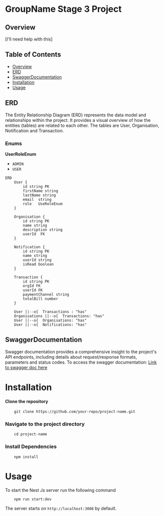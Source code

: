 # GroupName Stage 3 Project

## Overview

[I'll need help with this]

## Table of Contents

- [Overview](#overview)
- [ERD](#erd)
- [SwaggerDocumentation](#swaggerdocumentation)
- [Installation](#installation)
- [Usage](#usage)

## ERD

The Entity Relationship Diagram (ERD) represents the data model and relationships within the project. It provides a visual overview of how the entities (tables) are related to each other. The tables are User, Organisation, Notification and Transaction.

### Enums

**UserRoleEnum**

- `ADMIN`
- `USER`

```mermaid
ERD
    User {
        id string PK
        firstName string
        lastName string
        email  string
        role   UseRoleEnum
    }

    Organisation {
        id string PK
        name string
        description string
        userId  FK
    }

    Notification {
        id string PK
        name string
        userId string
        isRead boolean
    }

    Transaction {
        id string PK
        orgId FK
        userId FK
        paymentChannel string
        totalBill number
    }

    User ||--o{  Transactions : "has"
    Organisations ||--o{  Transactions: "has"
    User ||--o{  Organisations: "has"
    User ||--o{  Notifications: "has"
```

## SwaggerDocumentation

Swagger documentation provides a comprehensive insight to the project's API endpoints, including details about request/response formats, parameters and status codes.
To access the swagger documentation:
[Link to swagger doc here](Link)

# Installation

#### Clone the repository

```
    git clone https://github.com/your-repo/project-name.git
```

### Navigate to the project directory

```
    cd project-name
```

### Install Dependencies

```
    npm install
```

# Usage

To start the Nest Js server run the following command

```
    npm run start:dev
```

The server starts on `http://localhost:3008` by default.
